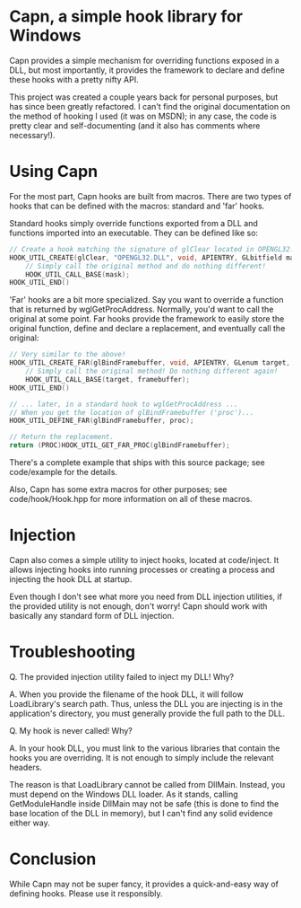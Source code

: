 # Capn, a simple hook library for Windows
Capn provides a simple mechanism for overriding functions exposed in a DLL, but
most importantly, it provides the framework to declare and define these hooks
with a pretty nifty API.

This project was created a couple years back for personal purposes, but has
since been greatly refactored. I can't find the original documentation on the
method of hooking I used (it was on MSDN); in any case, the code is pretty clear
and self-documenting (and it also has comments where necessary!).

# Using Capn

For the most part, Capn hooks are built from macros. There are two types of
hooks that can be defined with the macros: standard and 'far' hooks.

Standard hooks simply override functions exported from a DLL and functions
imported into an executable. They can be defined like so:

```cpp
// Create a hook matching the signature of glClear located in OPENGL32.DLL
HOOK_UTIL_CREATE(glClear, "OPENGL32.DLL", void, APIENTRY, GLbitfield mask)
	// Simply call the original method and do nothing different!
	HOOK_UTIL_CALL_BASE(mask);
HOOK_UTIL_END()
```

'Far' hooks are a bit more specialized. Say you want to override a function
that is returned by wglGetProcAddress. Normally, you'd want to call the original
at some point. Far hooks provide the framework to easily store the original
function, define and declare a replacement, and eventually call the original:

```cpp
// Very similar to the above!
HOOK_UTIL_CREATE_FAR(glBindFramebuffer, void, APIENTRY, GLenum target, GLuint framebuffer)
	// Simply call the original method! Do nothing different again!
	HOOK_UTIL_CALL_BASE(target, framebuffer);
HOOK_UTIL_END()

// ... later, in a standard hook to wglGetProcAddress ...
// When you get the location of glBindFramebuffer ('proc')...
HOOK_UTIL_DEFINE_FAR(glBindFramebuffer, proc);

// Return the replacement.
return (PROC)HOOK_UTIL_GET_FAR_PROC(glBindFramebuffer);
```

There's a complete example that ships with this source package; see code/example
for the details.

Also, Capn has some extra macros for other purposes; see code/hook/Hook.hpp for
more information on all of these macros.

# Injection

Capn also comes a simple utility to inject hooks, located at code/inject. It
allows injecting hooks into running processes or creating a process and injecting
the hook DLL at startup.

Even though I don't see what more you need from DLL injection utilities, if the
provided utility is not enough, don't worry! Capn should work with basically any
standard form of DLL injection.

# Troubleshooting

Q. The provided injection utility failed to inject my DLL! Why?

A. When you provide the filename of the hook DLL, it will follow LoadLibrary's
search path. Thus, unless the DLL you are injecting is in the application's
directory, you must generally provide the full path to the DLL.

Q. My hook is never called! Why?

A. In your hook DLL, you must link to the various libraries that contain the
hooks you are overriding. It is not enough to simply include the relevant
headers.

The reason is that LoadLibrary cannot be called from DllMain. Instead, you must
depend on the Windows DLL loader. As it stands, calling GetModuleHandle inside
DllMain may not be safe (this is done to find the base location of the DLL in
memory), but I can't find any solid evidence either way.

# Conclusion

While Capn may not be super fancy, it provides a quick-and-easy way of defining
hooks. Please use it responsibly.